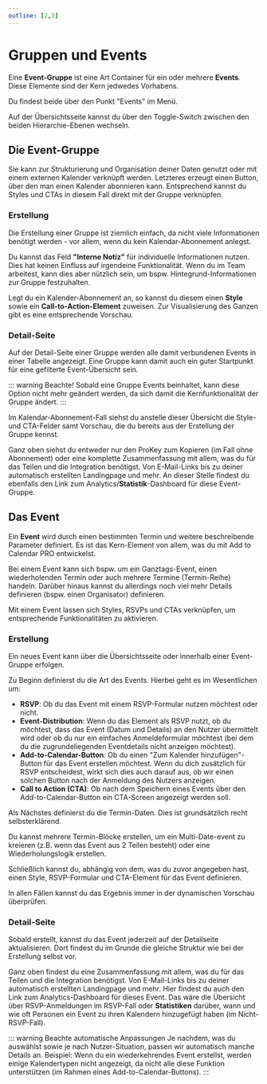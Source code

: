 ```yaml
---
outline: [2,3]
---
```


# Gruppen und Events

Eine **Event-Gruppe** ist eine Art Container für ein oder mehrere **Events**.
Diese Elemente sind der Kern jedwedes Vorhabens.

Du findest beide über den Punkt "Events" im Menü.

Auf der Übersichtsseite kannst du über den Toggle-Switch zwischen den beiden Hierarchie-Ebenen wechseln.


## Die Event-Gruppe

Sie kann zur Strukturierung und Organisation deiner Daten genutzt oder mit einem externen Kalender verknüpft werden.
Letzteres erzeugt einen Button, über den man einen Kalender abonnieren kann. Entsprechend kannst du Styles und CTAs in diesem Fall direkt mit der Gruppe verknüpfen.

### Erstellung

Die Erstellung einer Gruppe ist ziemlich einfach, da nicht viele Informationen benötigt werden - vor allem, wenn du kein Kalendar-Abonnement anlegst.

Du kannst das Feld **"Interne Notiz"** für individuelle Informationen nutzen. Dies hat keinen Einfluss auf irgendeine Funktionalität. Wenn du im Team arbeitest, kann dies aber nützlich sein, um bspw. Hintegrund-Informationen zur Gruppe festzuhalten.

Legt du ein Kalender-Abonnement an, so kannst du diesem einen **Style** sowie ein **Call-to-Action-Element** zuweisen.
Zur Visualisierung des Ganzen gibt es eine entsprechende Vorschau.

### Detail-Seite

Auf der Detail-Seite einer Gruppe werden alle damit verbundenen Events in einer Tabelle angezeigt. Eine Gruppe kann damit auch ein guter Startpunkt für eine gefilterte Event-Übersicht sein.

::: warning Beachte!
Sobald eine Gruppe Events beinhaltet, kann diese Option nicht mehr geändert werden, da sich damit die Kernfunktionalität der Gruppe ändert.
:::

Im Kalendar-Abonnement-Fall siehst du anstelle dieser Übersicht die Style- und CTA-Felder samt Vorschau, die du bereits aus der Erstellung der Gruppe kennst.

Ganz oben siehst du entweder nur den ProKey zum Kopieren (im Fall ohne Abonnement) oder eine komplette Zusammenfassung mit allem, was du für das Teilen und die Integration benötigst. Von E-Mail-Links bis zu deiner automatisch erstellten Landingpage und mehr. An dieser Stelle findest du ebenfalls den Link zum Analytics/**Statistik**-Dashboard für diese Event-Gruppe.

## Das Event

Ein **Event** wird durch einen bestimmten Termin und weitere beschreibende Parameter definiert. Es ist das Kern-Element von allem, was du mit Add to Calendar PRO entwickelst.

Bei einem Event kann sich bspw. um ein Ganztags-Event, einen wiederholenden Termin oder auch mehrere Termine (Termin-Reihe) handeln. Darüber hinaus kannst du allerdings noch viel mehr Details definieren (bspw. einen Organisator) definieren.

Mit einem Event lassen sich Styles, RSVPs und CTAs verknüpfen, um entsprechende Funktionalitäten zu aktivieren.

### Erstellung

Ein neues Event kann über die Übersichtsseite oder innerhalb einer Event-Gruppe erfolgen.

Zu Beginn definierst du die Art des Events.
Hierbei geht es im Wesentlichen um:

* **RSVP**: Ob du das Event mit einem RSVP-Formular nutzen möchtest oder nicht.
* **Event-Distribution**: Wenn du das Element als RSVP nutzt, ob du möchtest, dass das Event (Datum und Details) an den Nutzer übermittelt wird oder ob du nur ein einfaches Anmeldeformular möchtest (bei dem du die zugrundeliegenden Eventdetails nicht anzeigen möchtest).
* **Add-to-Calendar-Button**: Ob du einen "Zum Kalender hinzufügen"-Button für das Event erstellen möchtest. Wenn du dich zusätzlich für RSVP entscheidest, wirkt sich dies auch darauf aus, ob wir einen solchen Button nach der Anmeldung des Nutzers anzeigen.
* **Call to Action (CTA)**: Ob nach dem Speichern eines Events über den Add-to-Calendar-Button ein CTA-Screen angezeigt werden soll.

Als Nächstes definierst du die Termin-Daten.
Dies ist grundsätzlich recht selbsterklärend.

Du kannst mehrere Termin-Blöcke erstellen, um ein Multi-Date-event zu kreieren (z.B. wenn das Event aus 2 Teilen besteht) oder eine Wiederholungslogik erstellen.

Schließlich kannst du, abhängig von dem, was du zuvor angegeben hast, einen Style, RSVP-Formular und CTA-Element für das Event definieren.

In allen Fällen kannst du das Ergebnis immer in der dynamischen Vorschau überprüfen.

### Detail-Seite

Sobald erstellt, kannst du das Event jederzeit auf der Detailseite aktualisieren.
Dort findest du im Grunde die gleiche Struktur wie bei der Erstellung selbst vor.

Ganz oben findest du eine Zusammenfassung mit allem, was du für das Teilen und die Integration benötigst. Von E-Mail-Links bis zu deiner automatisch erstellten Landingpage und mehr. Hier findest du auch den Link zum Analytics-Dashboard für dieses Event. Das wäre die Übersicht über RSVP-Anmeldungen im RSVP-Fall oder **Statistiken** darüber, wann und wie oft Personen ein Event zu ihren Kalendern hinzugefügt haben (im Nicht-RSVP-Fall).

::: warning Beachte automatische Anpassungen
Je nachdem, was du auswählst sowie je nach Nutzer-Situation, passen wir automatisch manche Details an. Beispiel: Wenn du ein wiederkehrendes Event erstellst, werden einige Kalendertypen nicht angezeigt, da nicht alle diese Funktion unterstützen (im Rahmen eines Add-to-Calendar-Buttons).
:::
